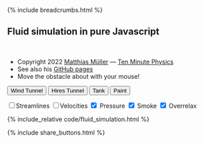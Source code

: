 {% include breadcrumbs.html %}

## Fluid simulation in pure Javascript
<div class="header_line"><br/></div>

- Copyright 2022 [Matthias Müller](www.matthiasMueller.info/tenMinutePhysics) &mdash; [Ten Minute Physics](www.youtube.com/c/TenMinutePhysics)
- See also his [GitHub pages](matthias-research.github.io/pages/tenMinutePhysics/index.html)
- Move the obstacle about with your mouse!

<button class="button" onclick="setupScene(1)">Wind Tunnel</button>
<button class="button" onclick="setupScene(3)">Hires Tunnel</button>
<button class="button" onclick="setupScene(0)">Tank</button>
<button class="button" onclick="setupScene(2)">Paint</button>

<input type = "checkbox" id = "streamButton" onclick = "scene.showStreamlines = !scene.showStreamlines">Streamlines
<input type = "checkbox" id = "velocityButton" onclick = "scene.showVelocities = !scene.showVelocities">Velocities
<input type = "checkbox" name = "field" id = "pressureButton" onclick = "scene.showPressure = !scene.showPressure;" checked> Pressure
<input type = "checkbox" name = "field" id = "smokeButton" onclick = "scene.showSmoke = !scene.showSmoke;" checked> Smoke
<input type = "checkbox" id = "overrelaxButton" onclick = "scene.overRelaxation = scene.overRelaxation == 1.0 ? 1.9 : 1.0" checked> Overrelax
<canvas id="myCanvas" width="650" height="650" style="border: none;"></canvas>

{% include_relative code/fluid_simulation.html %}

<p style="clear: both;"></p>

{% include share_buttons.html %}


